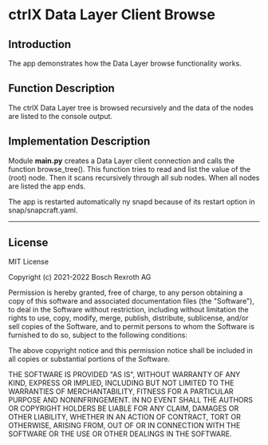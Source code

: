 # ctrlX Data Layer Client Browse

## Introduction

The app demonstrates how the Data Layer browse functionality works.

## Function Description

The ctrlX Data Layer tree is browsed recursively and the data of the nodes are listed to the console output.

## Implementation Description


Module __main.py__ creates a Data Layer client connection and calls the function browse_tree(). This function tries to read and list the value of the (root) node. Then it scans recursively through all sub nodes. When all nodes are listed the app ends.

The app is restarted automatically ny snapd because of its restart option in snap/snapcraft.yaml.

___

## License

MIT License

Copyright (c) 2021-2022 Bosch Rexroth AG

Permission is hereby granted, free of charge, to any person obtaining a copy
of this software and associated documentation files (the "Software"), to deal
in the Software without restriction, including without limitation the rights
to use, copy, modify, merge, publish, distribute, sublicense, and/or sell
copies of the Software, and to permit persons to whom the Software is
furnished to do so, subject to the following conditions:

The above copyright notice and this permission notice shall be included in all
copies or substantial portions of the Software.

THE SOFTWARE IS PROVIDED "AS IS", WITHOUT WARRANTY OF ANY KIND, EXPRESS OR
IMPLIED, INCLUDING BUT NOT LIMITED TO THE WARRANTIES OF MERCHANTABILITY,
FITNESS FOR A PARTICULAR PURPOSE AND NONINFRINGEMENT. IN NO EVENT SHALL THE
AUTHORS OR COPYRIGHT HOLDERS BE LIABLE FOR ANY CLAIM, DAMAGES OR OTHER
LIABILITY, WHETHER IN AN ACTION OF CONTRACT, TORT OR OTHERWISE, ARISING FROM,
OUT OF OR IN CONNECTION WITH THE SOFTWARE OR THE USE OR OTHER DEALINGS IN THE
SOFTWARE.
